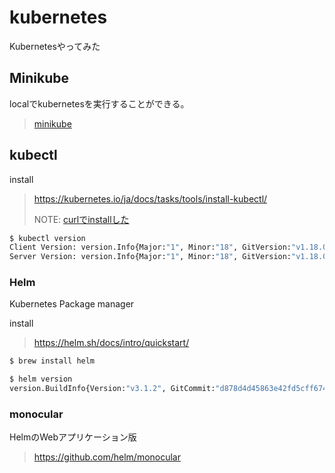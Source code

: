 # kubernetes

Kubernetesやってみた

## Minikube

localでkubernetesを実行することができる。
> [minikube](minikube/)

## kubectl

install
> https://kubernetes.io/ja/docs/tasks/tools/install-kubectl/
>
> NOTE: [curlでinstallした](https://kubernetes.io/ja/docs/tasks/tools/install-kubectl/#curl%E3%82%92%E4%BD%BF%E7%94%A8%E3%81%97%E3%81%A6macos%E3%81%B8kubectl%E3%81%AE%E3%83%90%E3%82%A4%E3%83%8A%E3%83%AA%E3%82%92%E3%82%A4%E3%83%B3%E3%82%B9%E3%83%88%E3%83%BC%E3%83%AB%E3%81%99%E3%82%8B)

```sh
$ kubectl version
Client Version: version.Info{Major:"1", Minor:"18", GitVersion:"v1.18.0", GitCommit:"9e991415386e4cf155a24b1da15becaa390438d8", GitTreeState:"clean", BuildDate:"2020-03-25T14:58:59Z", GoVersion:"go1.13.8", Compiler:"gc", Platform:"darwin/amd64"}
Server Version: version.Info{Major:"1", Minor:"18", GitVersion:"v1.18.0", GitCommit:"9e991415386e4cf155a24b1da15becaa390438d8", GitTreeState:"clean", BuildDate:"2020-03-25T14:50:46Z", GoVersion:"go1.13.8", Compiler:"gc", Platform:"linux/amd64"}
```

### Helm

Kubernetes Package manager

install
> https://helm.sh/docs/intro/quickstart/

```sh
$ brew install helm
```

```sh
$ helm version
version.BuildInfo{Version:"v3.1.2", GitCommit:"d878d4d45863e42fd5cff6743294a11d28a9abce", GitTreeState:"clean", GoVersion:"go1.13.8"}
```

### monocular

HelmのWebアプリケーション版
> https://github.com/helm/monocular
